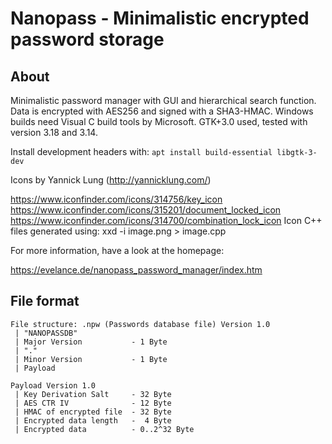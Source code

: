 # Nanopass -  Minimalistic encrypted password storage

## About

Minimalistic password manager with GUI and hierarchical search function.
Data is encrypted with AES256 and signed with a SHA3-HMAC.
Windows builds need Visual C build tools by Microsoft.
GTK+3.0 used, tested with version 3.18 and 3.14.

Install development headers with: `apt install build-essential libgtk-3-dev`

Icons by Yannick Lung (http://yannicklung.com/)

https://www.iconfinder.com/icons/314756/key_icon
https://www.iconfinder.com/icons/315201/document_locked_icon
https://www.iconfinder.com/icons/314700/combination_lock_icon
Icon C++ files generated using: xxd -i image.png > image.cpp

For more information, have a look at the homepage:

https://evelance.de/nanopass_password_manager/index.htm

## File format

```
File structure: .npw (Passwords database file) Version 1.0
 | "NANOPASSDB"
 | Major Version           - 1 Byte
 | "."
 | Minor Version           - 1 Byte
 | Payload

Payload Version 1.0
 | Key Derivation Salt     - 32 Byte
 | AES CTR IV              - 12 Byte
 | HMAC of encrypted file  - 32 Byte
 | Encrypted data length   -  4 Byte
 | Encrypted data          - 0..2^32 Byte
```
